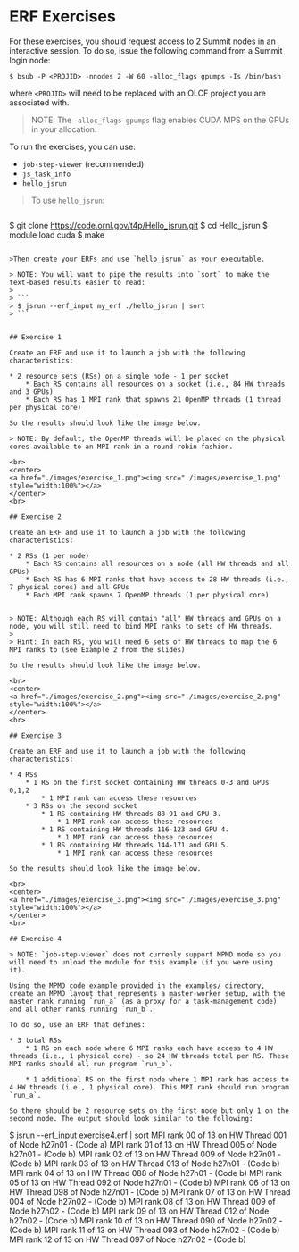 # ERF Exercises

For these exercises, you should request access to 2 Summit nodes in an interactive session. To do so, issue the following command from a Summit login node:

```
$ bsub -P <PROJID> -nnodes 2 -W 60 -alloc_flags gpumps -Is /bin/bash
```

where `<PROJID>` will need to be replaced with an OLCF project you are associated with. 

> NOTE: The `-alloc_flags gpumps` flag enables CUDA MPS on the GPUs in your allocation.

To run the exercises, you can use:

* `job-step-viewer` (recommended)
* `js_task_info`
* `hello_jsrun`

> To use `hello_jsrun`:

> ```
$ git clone https://code.ornl.gov/t4p/Hello_jsrun.git
$ cd Hello_jsrun
$ module load cuda
$ make
```

>Then create your ERFs and use `hello_jsrun` as your executable. 

> NOTE: You will want to pipe the results into `sort` to make the text-based results easier to read:
>
> ```
> $ jsrun --erf_input my_erf ./hello_jsrun | sort
> ```


## Exercise 1

Create an ERF and use it to launch a job with the following characteristics:

* 2 resource sets (RSs) on a single node - 1 per socket
	* Each RS contains all resources on a socket (i.e., 84 HW threads and 3 GPUs)
	* Each RS has 1 MPI rank that spawns 21 OpenMP threads (1 thread per physical core)

So the results should look like the image below. 

> NOTE: By default, the OpenMP threads will be placed on the physical cores available to an MPI rank in a round-robin fashion. 

<br>
<center>
<a href="./images/exercise_1.png"><img src="./images/exercise_1.png" style="width:100%"></a>
</center>
<br>

## Exercise 2

Create an ERF and use it to launch a job with the following characteristics:

* 2 RSs (1 per node)
	* Each RS contains all resources on a node (all HW threads and all GPUs)
	* Each RS has 6 MPI ranks that have access to 28 HW threads (i.e., 7 physical cores) and all GPUs
	* Each MPI rank spawns 7 OpenMP threads (1 per physical core)


> NOTE: Although each RS will contain "all" HW threads and GPUs on a node, you will still need to bind MPI ranks to sets of HW threads.
> 
> Hint: In each RS, you will need 6 sets of HW threads to map the 6 MPI ranks to (see Example 2 from the slides)

So the results should look like the image below. 

<br>
<center>
<a href="./images/exercise_2.png"><img src="./images/exercise_2.png" style="width:100%"></a>
</center>
<br>

## Exercise 3

Create an ERF and use it to launch a job with the following characteristics:

* 4 RSs
	* 1 RS on the first socket containing HW threads 0-3 and GPUs 0,1,2
		* 1 MPI rank can access these resources
	* 3 RSs on the second socket
		* 1 RS containing HW threads 88-91 and GPU 3.
			* 1 MPI rank can access these resources
		* 1 RS containing HW threads 116-123 and GPU 4.
			* 1 MPI rank can access these resources
		* 1 RS containing HW threads 144-171 and GPU 5.
			* 1 MPI rank can access these resources

So the results should look like the image below. 

<br>
<center>
<a href="./images/exercise_3.png"><img src="./images/exercise_3.png" style="width:100%"></a>
</center>
<br>

## Exercise 4

> NOTE: `job-step-viewer` does not currenly support MPMD mode so you will need to unload the module for this example (if you were using it).

Using the MPMD code example provided in the examples/ directory, create an MPMD layout that represents a master-worker setup, with the master rank running `run_a` (as a proxy for a task-management code) and all other ranks running `run_b`. 

To do so, use an ERF that defines:

* 3 total RSs
	* 1 RS on each node where 6 MPI ranks each have access to 4 HW threads (i.e., 1 physical core) - so 24 HW threads total per RS. These MPI ranks should all run program `run_b`.

	* 1 additional RS on the first node where 1 MPI rank has access to 4 HW threads (i.e., 1 physical core). This MPI rank should run program `run_a`.

So there should be 2 resource sets on the first node but only 1 on the second node. The output should look similar to the following:

```
$ jsrun --erf_input exercise4.erf | sort
MPI rank 00 of 13 on HW Thread 001 of Node h27n01 - (Code a)
MPI rank 01 of 13 on HW Thread 005 of Node h27n01 - (Code b)
MPI rank 02 of 13 on HW Thread 009 of Node h27n01 - (Code b)
MPI rank 03 of 13 on HW Thread 013 of Node h27n01 - (Code b)
MPI rank 04 of 13 on HW Thread 088 of Node h27n01 - (Code b)
MPI rank 05 of 13 on HW Thread 092 of Node h27n01 - (Code b)
MPI rank 06 of 13 on HW Thread 098 of Node h27n01 - (Code b)
MPI rank 07 of 13 on HW Thread 004 of Node h27n02 - (Code b)
MPI rank 08 of 13 on HW Thread 009 of Node h27n02 - (Code b)
MPI rank 09 of 13 on HW Thread 012 of Node h27n02 - (Code b)
MPI rank 10 of 13 on HW Thread 090 of Node h27n02 - (Code b)
MPI rank 11 of 13 on HW Thread 093 of Node h27n02 - (Code b)
MPI rank 12 of 13 on HW Thread 097 of Node h27n02 - (Code b)
```
